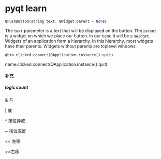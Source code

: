 # pyqt learn



```python
QPushButton(string text, QWidget parent = None)
```

The `text` parameter is a text that will be displayed on the button. The `parent` is a widget on which we place our button. In our case it will be a `QWidget`. Widgets of an application form a hierarchy. In this hierarchy, most widgets have their parents. Widgets without parents are toplevel windows.

```python
qbtn.clicked.connect(QApplication.instance().quit)
```

name.clicked.connect(QApplication.instance().quit)





#### 补充

##### logic count

 & 与

 | 或

 ^ 按位异或

~ 按位取反

<< 左移

\>>右移



